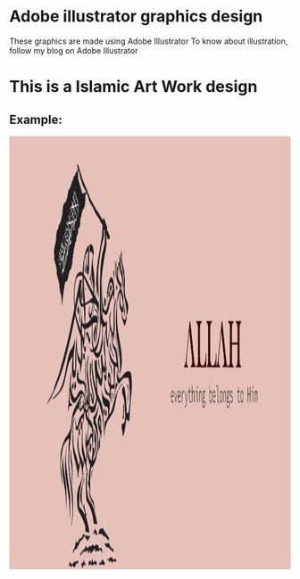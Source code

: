 # Adobe illustrator graphics design
 These graphics are made using Adobe Illustrator  To know about illustration, follow my blog on Adobe Illustrator


# This is a Islamic Art Work design

## Example:

<img src="https://github.com/Rayhan1996/Adobe-illustrator-graphics-design/blob/main/Islamic%20art%20work/art_work.png" width="1922" height="777" />
